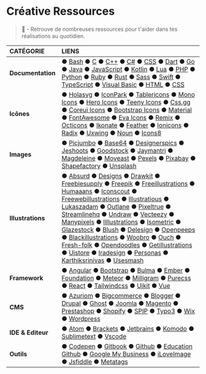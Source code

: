 # Créative Ressources

 

> 🦔・Retrouve de nombreuses ressources pour t'aider dans tes réalisations au quotidien.

|CATÉGORIE|LIENS|
|:--|:--|
|**Documentation**| ● [Bash](https://www.gnu.org/software/bash/manual) ● [C](https://en.cppreference.com/w/c) ● [C++](https://en.cppreference.com/w/cpp) ● [C#](https://docs.microsoft.com/fr-fr/dotnet/csharp) ● [CSS](https://www.w3.org/TR/css-color-4) ● [Dart](https://dart.dev/guides) ● [Go](https://golang.org/doc) ● [Java](https://docs.oracle.com/en/java/javase/index.html) ● [JavaScript](https://developer.mozilla.org/fr/docs/Web/JavaScript/Reference) ● [Kotlin](https://kotlinlang.org/docs) ● [Lua](https://www.lua.org/docs.html) ● [PHP](https://www.php.net/manual/fr/index.php) ● [Python](https://docs.python.org/fr) ● [Ruby](https://ruby-doc.org) ● [Rust](https://doc.rust-lang.org) ● [Sass](https://sass-lang.com/documentation) ● [Swift](https://swift.org/documentation) ● [TypeScript](https://www.typescriptlang.org/docs) ● [Visual Basic](https://docs.microsoft.com/fr-fr/dotnet/visual-basic/language-reference) ● [HTML](https://developer.mozilla.org/fr/docs/Web/HTML) ● [CSS](https://developer.mozilla.org/fr/docs/Web/CSS) |
|**Icônes**| ● [Holasvg](https://holasvg.com/icons/) ● [IconPark](https://github.com/bytedance/IconPark) ● [Tablericons](https://tablericons.com/) ● [Mono Icons](https://icons.mono.company/) ● [Hero Icons](https://heroicons.com/) ● [Teeny Icons](https://teenyicons.com/) ● [Css.gg](https://css.gg/) ● [Coreui Icons](https://icons.coreui.io/icons/) ● [Bootstrap Icons](https://icons.getbootstrap.com/) ● [Material](https://material-ui.com/components/material-icons/) ● [FontAwesome](https://fontawesome.com/icons?d=gallery&m=free) ● [Eva Icons](https://akveo.github.io/eva-icons/#/) ● [Remix](https://remixicon.com/) ● [Octicons](https://primer.style/octicons/) ● [Ikonate](https://ikonate.com/) ● [Feather](https://feathericons.com/) ● [Ionicons](https://ionicons.com/) ● [Radix](https://icons.modulz.app/) ● [Uxwing](https://uxwing.com/) ● [Noun](https://thenounproject.com/) ● [Icons8](https://icons8.com/icons) | 
|**Images**| ● [Picjumbo](https://picjumbo.com/) ● [Base64](https://www.base64-image.de/) ● [Designerspics](http://www.designerspics.com/) ● [Jeshoots](https://jeshoots.com/) ● [Goodstock](https://goodstock.photos/) ● [Jaymantri](https://jaymantri.com/) ● [Magdeleine](https://magdeleine.co/) ● [Moveast](https://moveast.me/) ● [Pexels](https://www.pexels.com/fr-fr/) ● [Pixabay](https://pixabay.com/fr/) ● [Shapefactory](https://duotone.shapefactory.co/) ● [Unsplash](https://unsplash.com/) |
|**Illustrations**| ● [Absurd](https://absurd.design/) ● [Designs](https://designs.ai/graphicmaker) ● [Drawkit](https://www.drawkit.io/) ● [Freebiesupply](https://freebiesupply.com/free-vector/) ● [Freepik](https://www.freepik.com/vectors/illustrations) ● [Freeillustrations](https://freeillustrations.xyz/) ● [Humaaans](https://www.humaaans.com/) ● [Iconscout](https://iconscout.com/free-illustrations) ● [Freewebillustrations](https://freewebillustrations.com/) ● [Illustratious](https://illustratious.com/) ● [Lukaszadam](https://lukaszadam.com/illustrations) ● [Outlane](https://outlane.co/now/freebie-vector-potions-illustrations/) ● [Pixeltrue](https://www.pixeltrue.com/free-illustrations) ● [Streamlinehq](https://www.streamlinehq.com/) ● [Undraw](https://undraw.co/illustrations) ● [Vecteezy](https://www.vecteezy.com/free-vector/vector-illustration) ● [Manypixels](https://www.manypixels.co/gallery/) ● [Illlustrations](https://illlustrations.co/) ● [Isometric](https://isometric.online/) ● [Glazestock](https://www.glazestock.com/) ● [Blush](https://blush.design/) ● [Delesign](https://delesign.com/free-designs/graphics) ● [Openpeeps](https://www.openpeeps.com/) ● [Blackillustrations](https://www.blackillustrations.com/) ● [Woobro](https://woobro.design/) ● [Ouch](https://icons8.com/ouch) ● [Fresh-folk](https://fresh-folk.com/) ● [Opendoodles](https://www.opendoodles.com/) ● [Getillustrations](https://getillustrations.com/illustration-packs/freebie) ● [Uistore](https://www.uistore.design/categories/illustrations/) ● [Iradesign](https://iradesign.io/) ● [Personas](https://personas.draftbit.com/) ● [Karthiksrinivas](https://www.karthiksrinivas.in/illustrations) ● [Usesmash](https://usesmash.com/) |
|**Framework**| ● [Angular](https://angular.io/) ● [Bootstrap](https://getbootstrap.com/) ● [Bulma](https://bulma.io/) ● [Ember](https://emberjs.com/) ● [Foundation](https://get.foundation/) ● [Meteor](https://www.meteor.com/) ● [Milligram](https://milligram.io/) ● [Purecss](https://purecss.io/) ● [React](https://reactjs.org/) ● [Tailwindcss](https://tailwindcss.com/) ● [Uikit](https://getuikit.com/) ● [Vue](https://vuejs.org/) |
|**CMS**| ● [Azuriom](https://azuriom.com/en) ● [Bigcommerce](https://www.bigcommerce.com/) ● [Blogger](https://www.blogger.com/about/) ● [Drupal](https://www.drupal.fr/) ● [Ghost](https://ghost.org/) ● [Joomla](https://www.joomla.fr/) ● [Magento](https://magento.com/) ● [Prestashop](https://www.prestashop.com/fr) ● [Shopify](https://www.shopify.com/) ● [SPIP](https://www.spip.net/fr_rubrique91.html) ● [Typo3](https://typo3.fr/) ● [Wix](https://www.wix.com/) ● [Wordpress](https://wordpress.org/) |
|**IDE & Editeur**| ● [Atom](https://atom.io/) ● [Brackets](http://brackets.io/) ● [Jetbrains](https://www.jetbrains.com/) ● [Komodo](https://www.activestate.com/products/komodo-ide/) ● [Sublimetext](https://www.sublimetext.com/) ● [Vscode](https://code.visualstudio.com/) |
|**Outils**|  ● [Codepen](https://codepen.io/) ● [Gitbook](https://www.gitbook.com/) ● [Github](https://github.com/) ● [Education Github](https://education.github.com/pack) ● [Google My Business](https://www.google.com/business/) ● [iLoveImage](https://www.iloveimg.com/fr) ● [Jsfiddle](https://jsfiddle.net/) ● [Metatags](https://metatags.io/) |